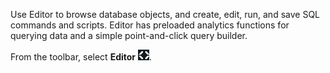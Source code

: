 Use Editor to browse database objects, and create, edit, run, and save SQL commands and scripts. Editor has preloaded analytics functions for querying data and a simple point-and-click query builder.

From the toolbar, select **Editor** ![""](Images/swv1689722766775.png).

